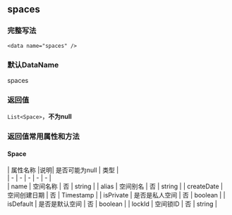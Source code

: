 ## spaces

### 完整写法
```
<data name="spaces" />
```

### 默认DataName
spaces

### 返回值
`List<Space>`，**不为null**

### 返回值常用属性和方法

#### Space
|  属性名称  |说明| 是否可能为null   | 类型  |    
|  -  |  -  |  -  |  -  |  -  |      
|  name  |  空间名称  |  否  | string   | 
|  alias  |  空间别名  |  否  | string   | 
|  createDate  |  空间创建日期  |  否  | Timestamp   | 
|  isPrivate  |  是否是私人空间  |  否  | boolean   | 
|  isDefault  |  是否是默认空间  |  否  | boolean   | 
|  lockId  |  空间锁ID  |  否  | string   | 
